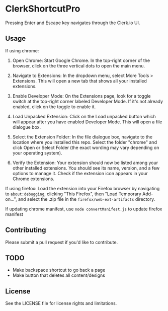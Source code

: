 # ClerkShortcutPro

Pressing Enter and Escape key navigates through the Clerk.io UI.

## Usage

If using chrome:
1. Open Chrome: Start Google Chrome. In the top-right corner of the browser, click on the three vertical dots to open the main menu.

2. Navigate to Extensions: In the dropdown menu, select More Tools > Extensions. This will open a new tab that shows all your installed extensions.

3. Enable Developer Mode: On the Extensions page, look for a toggle switch at the top-right corner labeled Developer Mode. If it's not already enabled, click on the toggle to enable it.

4. Load Unpacked Extension: Click on the Load unpacked button which will appear after you have enabled Developer Mode. This will open a file dialogue box.

5. Select the Extension Folder: In the file dialogue box, navigate to the location where you installed this repo. Select the folder "chrome" and click Open or Select Folder (the exact wording may vary depending on your operating system).

6. Verify the Extension: Your extension should now be listed among your other installed extensions. You should see its name, version, and a few options to manage it. Check if the extension icon appears in your Chrome extensions.


If using firefox:
Load the extension into your Firefox browser by navigating to `about:debugging`, clicking "This Firefox", then "Load Temporary Add-on...", and select the .zip file in the `firefox/web-ext-artifacts` directory.

If updating chrome manifest, use `node convertManifest.js` to update firefox manifest

## Contributing

Please submit a pull request if you'd like to contribute.

## TODO
- Make backspace shortcut to go back a page
- Make button that deletes all content/designs

## License

See the LICENSE file for license rights and limitations.
